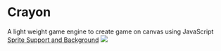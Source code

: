 # Crayon
A light weight game engine to create game on canvas using JavaScript<br/>
[Sprite Support and Background](../../tree/110f6e95ebf5794fc69feea9b39a933364996c95)
<img src="https://https://github.com/devanshugarg1994/Crayon/blob/master/Docs/BG.png" />
